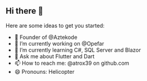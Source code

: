 ## Hi there 👋

Here are some ideas to get you started:

- 👋 Founder of @Aztekode
- 🔭 I’m currently working on @Opefar
- 🌱 I’m currently learning C#, SQL Server and Blazor
- 💬 Ask me about Flutter and Dart
- 📫 How to reach me: @atrox39 on github.com
- 😄 Pronouns: Helicopter
